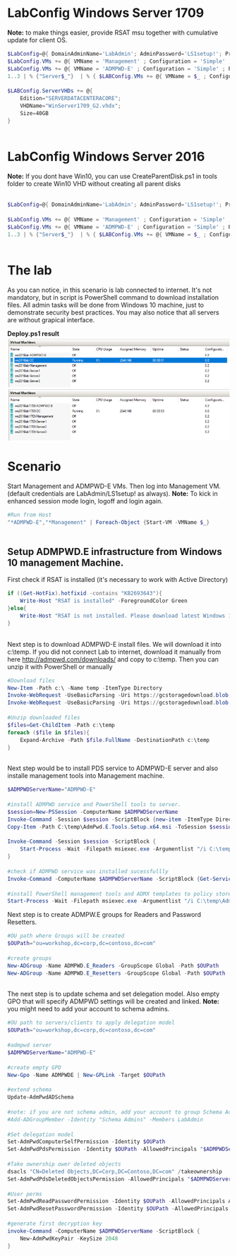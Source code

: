 # LabConfig Windows Server 1709

**Note:** to make things easier, provide RSAT msu together with cumulative update for client OS.

````PowerShell
$LabConfig=@{ DomainAdminName='LabAdmin'; AdminPassword='LS1setup!'; Prefix = 'ws2016lab1709-'; SwitchName = 'LabSwitch'; DCEdition='SERVERDATACENTERACORE'; CreateClientParent=$True ; ClientEdition='Enterprise' ; PullServerDC=$false; Internet=$true; AdditionalNetworksConfig=@(); VMs=@(); ServerVHDs=@()}
$LabConfig.VMs += @{ VMName = 'Management' ; Configuration = 'Simple' ; ParentVHD = 'Win10_G2.vhdx'  ; MemoryStartupBytes= 1GB ; AddToolsVHD=$True ; DisableWCF=$True }
$LabConfig.VMs += @{ VMName = 'ADMPWD-E' ; Configuration = 'Simple' ; ParentVHD = 'WinServer1709_G2.vhdx'  ; MemoryStartupBytes= 1GB }
1..3 | % {"Server$_"}  | % { $LABConfig.VMs += @{ VMName = $_ ; Configuration = 'Simple' ; ParentVHD = 'WinServer1709_G2.vhdx'  ; MemoryStartupBytes= 512MB} }

$LABConfig.ServerVHDs += @{
    Edition="SERVERDATACENTERACORE";
    VHDName="WinServer1709_G2.vhdx";
    Size=40GB
}
 
````

# LabConfig Windows Server 2016

**Note:** If you dont have Win10, you can use CreateParentDisk.ps1 in tools folder to create Win10 VHD without creating all parent disks

````PowerShell

$LabConfig=@{ DomainAdminName='LabAdmin'; AdminPassword='LS1setup!'; Prefix = 'ws2016lab-'; SwitchName = 'LabSwitch'; DCEdition='DataCenter'; AdditionalNetworksConfig=@(); VMs=@(); ServerVHDs=@(); Internet=$True ; CreateClientParent=$true}

$LabConfig.VMs += @{ VMName = 'Management' ; Configuration = 'Simple' ; ParentVHD = 'Win10_G2.vhdx'  ; MemoryStartupBytes= 1GB ; AddToolsVHD=$True ; DisableWCF=$True }
$LabConfig.VMs += @{ VMName = 'ADMPWD-E' ; Configuration = 'Simple' ; ParentVHD = 'Win2016Core_G2.vhdx'  ; MemoryStartupBytes= 1GB }
1..3 | % {"Server$_"}  | % { $LABConfig.VMs += @{ VMName = $_ ; Configuration = 'Simple' ; ParentVHD = 'Win2016Core_G2.vhdx'  ; MemoryStartupBytes= 512MB} }
 
````

# The lab

As you can notice, in this scenario is lab connected to internet. It's not mandatory, but in script is PowerShell command to download installation files. All admin tasks will be done from Windows 10 machine, just to demonstrate security best practices. You may also notice that all servers are without grapical interface.

**Deploy.ps1 result**
![](/Scenarios/ADMPWD.E/Screenshots/DeployResultWS2016.png)
![](/Scenarios/ADMPWD.E/Screenshots/DeployResultWS1709.png)

# Scenario

Start Management and ADMPWD-E VMs. Then log into Management VM. (default credentials are LabAdmin/LS1setup! as always). 
**Note:** To kick in enhanced session mode login, logoff and login again.

````PowerShell
#Run from Host
"*ADMPWD-E","*Management" | Foreach-Object {Start-VM -VMName $_}
 
````

## Setup ADMPWD.E infrastructure from Windows 10 management Machine.

First check if RSAT is installed (it's necessary to work with Active Directory)

````PowerShell
if ((Get-HotFix).hotfixid -contains "KB2693643"){
    Write-Host "RSAT is installed" -ForegroundColor Green
}else{
    Write-Host "RSAT is not installed. Please download latest Windows 10 RSAT from aka.ms/RSAT" -ForegroundColor Yellow
}
 
````

Next step is to download ADMPWD-E install files. We will download it into c:\temp. If you did not connect Lab to internet, download it manually from here http://admpwd.com/downloads/ and copy to c:\temp. Then you can unzip it with PowerShell or manually

````PowerShell
#Download files
New-Item -Path c:\ -Name temp -ItemType Directory
Invoke-WebRequest -UseBasicParsing -Uri https://gcstoragedownload.blob.core.windows.net/download/AdmPwd.E/7.5.3.0/AdmPwd.E.CSE.Setup.x64.zip -OutFile "c:\temp\AdmPwd.E.CSE.Setup.x64.zip"
Invoke-WebRequest -UseBasicParsing -Uri https://gcstoragedownload.blob.core.windows.net/download/AdmPwd.E/7.5.3.0/AdmPwd.E.Tools.Setup.x64.zip -OutFile "c:\temp\AdmPwd.E.Tools.Setup.x64.zip"

#Unzip downloaded files
$files=Get-ChildItem -Path c:\temp
foreach ($file in $files){
    Expand-Archive -Path $file.FullName -DestinationPath c:\temp
}
 
````

Next step would be to install PDS service to ADMPWD-E server and also installe management tools into Management machine.

````PowerShell
$ADMPWDServerName="ADMPWD-E"

#install ADMPWD service and PowerShell tools to server.
$session=New-PSSession -ComputerName $ADMPWDServerName
Invoke-Command -Session $session -ScriptBlock {new-item -ItemType Directory -Path c:\ -Name Temp}
Copy-Item -Path C:\temp\AdmPwd.E.Tools.Setup.x64.msi -ToSession $session -Destination c:\temp

Invoke-Command -Session $session -ScriptBlock {
    Start-Process -Wait -Filepath msiexec.exe -Argumentlist "/i C:\temp\AdmPwd.E.Tools.Setup.x64.msi ADDLOCAL=Management.PS,PDS /q"
}

#check if ADMPWD service was installed sucessfullly
Invoke-Command -ComputerName $ADMPWDServerName -ScriptBlock {Get-Service -Name AdmPwd.E.PDS}

#install PowerShell management tools and ADMX templates to policy store
Start-Process -Wait -Filepath msiexec.exe -Argumentlist "/i C:\temp\AdmPwd.E.Tools.Setup.x64.msi ADDLOCAL=Management.PS,Management.ADMX /q"

````

Next step is to create ADMPW.E groups for Readers and Password Resetters.

````PowerShell
#OU path where Groups will be created
$OUPath="ou=workshop,dc=corp,dc=contoso,dc=com"

#create groups
New-ADGroup -Name ADMPWD.E_Readers -GroupScope Global -Path $OUPath
New-ADGroup -Name ADMPWD.E_Resetters -GroupScope Global -Path $OUPath
 
````

The next step is to update schema and set delegation model. Also empty GPO that will specify ADMPWD settings will be created and linked.
**Note:** you might need to add your account to schema admins.

````PowerShell
#OU path to servers/clients to apply delegation model
$OUPath="ou=workshop,dc=corp,dc=contoso,dc=com"

#admpwd server
$ADMPWDServerName="ADMPWD-E"

#create empty GPO
New-Gpo -Name ADMPWDE | New-GPLink -Target $OUPath

#extend schema
Update-AdmPwdADSchema

#note: if you are not schema admin, add your account to group Schema Admins. Logoff/login is needed to update security token.
#Add-ADGroupMember -Identity "Schema Admins" -Members LabAdmin

#Set delegation model
Set-AdmPwdComputerSelfPermission -Identity $OUPath
Set-AdmPwdPdsPermission -Identity $OUPath -AllowedPrincipals "$ADMPWDServerName$"

#Take ownership ower deleted objects
dsacls "CN=Deleted Objects,DC=Corp,DC=Contoso,DC=com" /takeownership
Set-AdmPwdPdsDeletedObjectsPermission -AllowedPrincipals "$ADMPWDServerName$"
 
#User perms
Set-AdmPwdReadPasswordPermission -Identity $OUPath -AllowedPrincipals ADMPWD.E_Readers
Set-AdmPwdResetPasswordPermission -Identity $OUPath -AllowedPrincipals ADMPWD.E_Resetters

#generate first decryption key
invoke-Command -ComputerName $ADMPWDServerName -ScriptBlock {
    New-AdmPwdKeyPair -KeySize 2048
}

 
````


